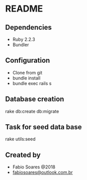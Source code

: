 # README

## Dependencies
* Ruby 2.2.3
* Bundler

## Configuration
* Clone from git
* bundle install
* bundle exec rails s

## Database creation
rake db:create db:migrate

## Task for seed data base
rake utils:seed

## Created by
* Fabio Soares @2018
* fabiosoares@outlook.com.br
